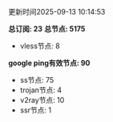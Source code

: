更新时间2025-09-13 10:14:53

**总订阅: 23**
**总节点: 5175**
- vless节点: 8

**google ping有效节点: 90**
- ss节点: 75
- trojan节点: 4
- v2ray节点: 10
- ssr节点: 1
